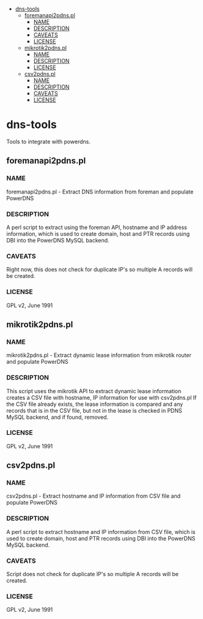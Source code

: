   * [dns-tools](#dns-tools)
    * [foremanapi2pdns.pl](#foremanapi2pdnspl)
      * [NAME](#name)
      * [DESCRIPTION](#description)
      * [CAVEATS](#caveats)
      * [LICENSE](#license)
    * [mikrotik2pdns.pl](#mikrotik2pdnspl)
      * [NAME](#name-1)
      * [DESCRIPTION](#description-1)
      * [LICENSE](#license-1)
    * [csv2pdns.pl](#csv2pdnspl)
      * [NAME](#name-2)
      * [DESCRIPTION](#description-2)
      * [CAVEATS](#caveats-1)
      * [LICENSE](#license-2)

# dns-tools
Tools to integrate with powerdns. 

## foremanapi2pdns.pl

### NAME
foremanapi2pdns.pl - Extract DNS information from foreman and populate PowerDNS

### DESCRIPTION
A perl script to extract using the foreman API, hostname and IP address information, which is used to create domain, host and PTR records using DBI into the PowerDNS MySQL backend.

### CAVEATS
Right now, this does not check for duplicate IP's so multiple A records will be created.

### LICENSE
GPL v2, June 1991

## mikrotik2pdns.pl

### NAME
mikrotik2pdns.pl - Extract dynamic lease information from mikrotik router and populate PowerDNS

### DESCRIPTION
This script uses the mikrotik API to extract dynamic lease information creates a CSV file with hostname, IP information for use with csv2pdns.pl If the CSV file already exists, the lease information is compared and any
records that is in the CSV file, but not in the lease is checked in PDNS MySQL backend, and if found, removed.

### LICENSE
GPL v2, June 1991

## csv2pdns.pl

### NAME
csv2pdns.pl - Extract hostname and IP information from CSV file and populate PowerDNS

### DESCRIPTION
A perl script to extract hostname and IP information from CSV file, which is used to create domain, host and PTR records using DBI into the PowerDNS MySQL backend.

### CAVEATS
Script does not check for duplicate IP's so multiple A records will be created.

### LICENSE
GPL v2, June 1991

